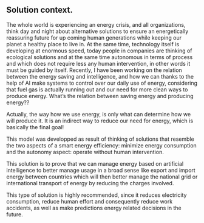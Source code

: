 ## Solution context.

The whole world is experiencing an energy crisis, and all organizations,
think day and night about alternative solutions to ensure an energetically reassuring future for up coming
human generations while keeping our planet a healthy place to live in. At the same time, technology
itself is developing at enormous speed, today people in companies are thinking of ecological solutions
and at the same time autonomous in terms of process and which does not require less any human intervention, in other words it must be guided by itself. Recently, I have been working on the relation between the energy saving and intelligence, and how we can thanks to the help of AI make systems to control over our daily use of energy, considering that fuel gas is actually running out and our need for more clean ways to produce energy.
What’s the relation between saving energy and producing energy??

Actually, the way how we use energy, is only what can determine how we will produce it. It is an indirect way to reduce our need for energy, which is basically the final goal! 

This model was developped as result of thinking of solutions that resemble the two aspects of a smart energy efficiency: minimize energy consumption and the autonomy aspect: operate without human intervention.

This solution is to prove that we can manage energy based on artificial intelligence to better manage usage in a broad sense like export and import energy between countries which will then better manage the national grid or international transport of energy by
reducing the charges involved.

This type of solution is highly recommended, since it reduces electricity consumption, reduce human effort and consequently reduce work accidents, as well as make predictions energy related decisions in the future. 


